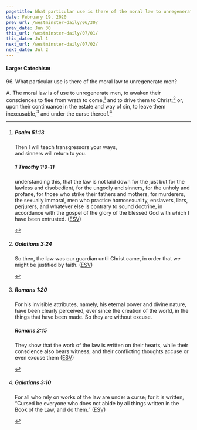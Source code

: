 ```yaml
---
pagetitle: What particular use is there of the moral law to unregenerate men?
date: February 19, 2020
prev_url: /westminster-daily/06/30/
prev_date: Jun 30
this_url: /westminster-daily/07/01/
this_date: Jul 1
next_url: /westminster-daily/07/02/
next_date: Jul 2
---
```


#### Larger Catechism

96\. What particular use is there of the moral law to unregenerate men?

A. The moral law is of use to unregenerate men, to awaken their consciences to flee from wrath to come,[^fnref:wlc1] and to drive them to Christ;[^fnref:wlc2] or, upon their continuance in the estate and way of sin, to leave them inexcusable,[^fnref:wlc3] and under the curse thereof.[^fnref:wlc4]


[^fnref:wlc1]: <div class="esv"><h5>Psalm 51:13</h5> <div class="esv-text"><div class="block-indent"> <p class="line-group" id="p19051013.01-1">Then I will teach transgressors your ways,<br /> <span class="indent"></span>and sinners will return to you.</p> </div> </div><h5>1 Timothy 1:9-11</h5> <div class="esv-text"><p id="p54001009.01-2">understanding this, that the law is not laid down for the just but for the lawless and disobedient, for the ungodly and sinners, for the unholy and profane, for those who strike their fathers and mothers, for murderers, the sexually immoral, men who practice homosexuality, enslavers, liars, perjurers, and whatever else is contrary to sound doctrine, in accordance with the gospel of the glory of the blessed God with which I have been entrusted.  (<a href="http://www.esv.org" class="copyright">ESV</a>)</p> </div> </div>

[^fnref:wlc2]: <div class="esv"><h5>Galatians 3:24</h5> <div class="esv-text"><p id="p48003024.01-1">So then, the law was our guardian until Christ came, in order that we might be justified by faith.  (<a href="http://www.esv.org" class="copyright">ESV</a>)</p> </div> </div>

[^fnref:wlc3]: <div class="esv"><h5>Romans 1:20</h5> <div class="esv-text"><p id="p45001020.01-1">For his invisible attributes, namely, his eternal power and divine nature, have been clearly perceived, ever since the creation of the world, in the things that have been made. So they are without excuse.</p> </div><h5>Romans 2:15</h5> <div class="esv-text"><p id="p45002015.01-2">They show that the work of the law is written on their hearts, while their conscience also bears witness, and their conflicting thoughts accuse or even excuse them  (<a href="http://www.esv.org" class="copyright">ESV</a>)</p> </div> </div>

[^fnref:wlc4]: <div class="esv"><h5>Galatians 3:10</h5> <div class="esv-text"> <p id="p48003010.07-1">For all who rely on works of the law are under a curse; for it is written, &#8220;Cursed be everyone who does not abide by all things written in the Book of the Law, and do them.&#8221;  (<a href="http://www.esv.org" class="copyright">ESV</a>)</p> </div> </div>

